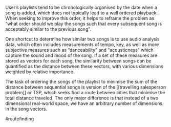 User’s playlists tend to be chronologically organised by the date when a song is added, which does not typically lead to a well ordered playback. When seeking to improve this order, it helps to reframe the problem as “what order should we play the songs such that every subsequent song is acceptably similar to the previous song”.

One shortcut to determine how similar two songs is to use audio analysis data, which often includes measurements of tempo, key, as well as more subjective measures such as “danceability” and “acousticness” which capture the sound and mood of the song. If a set of these measures are stored as vectors for each song, the similarity between songs can be quantified as the distance between these vectors, with various dimensions weighted by relative importance.

The task of ordering the songs of the playlist to minimise the sum of the distance between sequential songs is version of the [[travelling salesperson problem]] or TSP, which seeks find a route between cities that minimise the total distance traveled. The only major difference is that instead of a two dimensional real-world space, we have an arbitrary number of dimensions in the song vectors.

#routefinding